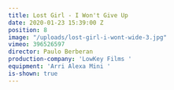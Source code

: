 ```yaml
---
title: Lost Girl - I Won't Give Up
date: 2020-01-23 15:39:00 Z
position: 8
image: "/uploads/lost-girl-i-wont-wide-3.jpg"
vimeo: 396526597
director: Paulo Berberan
production-company: 'LowKey Films '
equipment: 'Arri Alexa Mini '
is-shown: true
---
```


